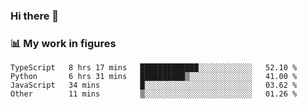 ### Hi there 👋

### 📊 My work in figures

<!--START_SECTION:waka-->

```text
TypeScript   8 hrs 17 mins   █████████████░░░░░░░░░░░░   52.10 %
Python       6 hrs 31 mins   ██████████▒░░░░░░░░░░░░░░   41.00 %
JavaScript   34 mins         █░░░░░░░░░░░░░░░░░░░░░░░░   03.62 %
Other        11 mins         ▒░░░░░░░░░░░░░░░░░░░░░░░░   01.26 %
```

<!--END_SECTION:waka-->
